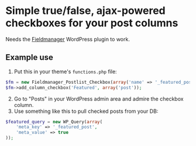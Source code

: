 ﻿# Simple true/false, ajax-powered checkboxes for your post columns

Needs the [Fieldmanager](https://github.com/alleyinteractive/wordpress-fieldmanager) WordPress plugin to work.

## Example use

1. Put this in your theme's `functions.php` file:

```PHP
$fm = new Fieldmanager_Postlist_Checkbox(array('name' => '_featured_post'));
$fm->add_column_checkbox('Featured', array('post'));
```

2. Go to "Posts" in your WordPress admin area and admire the checkbox column.
3. Use something like this to pull checked posts from your DB:

```PHP
$featured_query = new WP_Query(array(
    'meta_key' => '_featured_post',
    'meta_value' => true
));
```